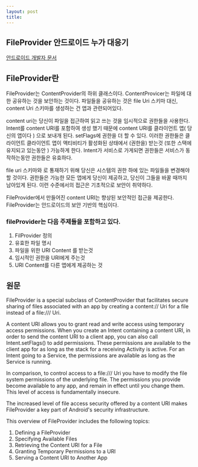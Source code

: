 ```yaml
---
layout: post
title: 
---
```


## FileProvider 안드로이드 누가 대응기 

[안드로이드 개발자 문서](https://developer.android.com/reference/android/support/v4/content/FileProvider.html)
## FileProvider란 
FileProvider는 ContentProvider의 하위 클래스이다. ContentProvicer는 파일에 대한 공유하는 것을 보안하는 것이다. 파일들을 공유하는 것은 file Uri 스키마 대신, content Uri 스키마를 생성하는 건 앱과 관련되어있다. 

content uri는 당신이 파일을 접근하여 읽고 쓰는 것을 임시적으로 권한들을 사용한다. Intent를 content URI를 포함하여 생성 했기 때문에 content URI를 클라이언트 앱( 당신의 앱이다 ) 으로 보내개 된다. setFlags에 권한을 더 할 수 있다. 이러한 권한들은 클라이언트   클라이언트 앱이 액티비티가 활성화된 상태에서 (권한을) 받는것 (또한 스택에 유지되고 있는동안 ) 가능하게 한다. Intent가 서비스로 가게되면 권한들은 서비스가 동작하는동안 권한들은 유효하다. 

file uri 스키마와 로 통재하기 위해 당신은 시스템의 권한 하에 있는 파일들을 변경해야 할 것이다. 권한들은 가능한 모든 앱에게 당신이 제공하고, 당신이 그들을 바꿀 때까지 남아있게 된다. 이런 수준에서의 접근은 기초적으로 보안이 취약하다.   

FileProvider에서 만들어진 content URI는 향상된 보안적인 접근을 제공한다. FileProvider는 안드로이드의 보안 기반의 핵심이다. 

### fileProvider는 다음 주제들을 포함하고 있다.

1. FilProvider 정의
2. 유효한 파일 명시
3. 파일을 위한 URI Content 를 받는것 
4. 임시적인 권한을 URI에게 주는것 
5. URI Content를 다른 앱에게 제공하는 것

## 원문 

FileProvider is a special subclass of ContentProvider that facilitates secure sharing of files associated with an app by creating a content:// Uri for a file instead of a file:/// Uri.

A content URI allows you to grant read and write access using temporary access permissions. When you create an Intent containing a content URI, in order to send the content URI to a client app, you can also call Intent.setFlags() to add permissions. These permissions are available to the client app for as long as the stack for a receiving Activity is active. For an Intent going to a Service, the permissions are available as long as the Service is running.

In comparison, to control access to a file:/// Uri you have to modify the file system permissions of the underlying file. The permissions you provide become available to any app, and remain in effect until you change them. This level of access is fundamentally insecure.

The increased level of file access security offered by a content URI makes FileProvider a key part of Android's security infrastructure.

This overview of FileProvider includes the following topics:

1. Defining a FileProvider
2. Specifying Available Files
3. Retrieving the Content URI for a File
4. Granting Temporary Permissions to a URI
5. Serving a Content URI to Another App
